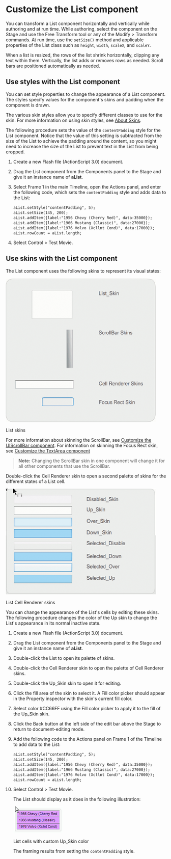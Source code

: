 # Customize the List component

You can transform a List component horizontally and vertically while authoring
and at run time. While authoring, select the component on the Stage and use the
Free Transform tool or any of the Modify \> Transform commands. At run time, use
the `setSize()` method and applicable properties of the List class such as
`height`, `width`, `scaleX`, and `scaleY`.

When a list is resized, the rows of the list shrink horizontally, clipping any
text within them. Vertically, the list adds or removes rows as needed. Scroll
bars are positioned automatically as needed.

## Use styles with the List component

You can set style properties to change the appearance of a List component. The
styles specify values for the component's skins and padding when the component
is drawn.

The various skin styles allow you to specify different classes to use for the
skin. For more information on using skin styles, see
[About Skins](./about-skins.md).

The following procedure sets the value of the `contentPadding` style for the
List component. Notice that the value of this setting is subtracted from the
size of the List to achieve the padding around the content, so you might need to
increase the size of the List to prevent text in the List from being cropped.

1.  Create a new Flash file (ActionScript 3.0) document.

2.  Drag the List component from the Components panel to the Stage and give it
    an instance name of **aList**.

3.  Select Frame 1 in the main Timeline, open the Actions panel, and enter the
    following code, which sets the `contentPadding` style and adds data to the
    List:

        aList.setStyle("contentPadding", 5);
        aList.setSize(145, 200);
        aList.addItem({label:"1956 Chevy (Cherry Red)", data:35000});
        aList.addItem({label:"1966 Mustang (Classic)", data:27000});
        aList.addItem({label:"1976 Volvo (Xcllnt Cond)", data:17000});
        aList.rowCount = aList.length;

4.  Select Control \> Test Movie.

## Use skins with the List component

The List component uses the following skins to represent its visual states:

![](../img/cu_list_skins.png)

<caption>List skins</caption>

For more information about skinning the ScrollBar, see
[Customize the UIScrollBar component](./customize-the-uiscrollbar-component.md).
For information on skinning the Focus Rect skin, see
[Customize the TextArea component](./customize-the-textarea-component.md)

> **Note:** Changing the ScrollBar skin in one component will change it for all
> other components that use the ScrollBar.

Double-click the Cell Renderer skin to open a second palette of skins for the
different states of a List cell.

![](../img/cu_List_cell_skins.png)

<caption>List Cell Renderer skins</caption>

You can change the appearance of the List's cells by editing these skins. The
following procedure changes the color of the Up skin to change the List's
appearance in its normal inactive state.

1.  Create a new Flash file (ActionScript 3.0) document.

2.  Drag the List component from the Components panel to the Stage and give it
    an instance name of **aList**.

3.  Double-click the List to open its palette of skins.

4.  Double-click the Cell Renderer skin to open the palette of Cell Renderer
    skins.

5.  Double-click the Up_Skin skin to open it for editing.

6.  Click the fill area of the skin to select it. A Fill color picker should
    appear in the Property inspector with the skin's current fill color.

7.  Select color \#CC66FF using the Fill color picker to apply it to the fill of
    the Up_Skin skin.

8.  Click the Back button at the left side of the edit bar above the Stage to
    return to document-editing mode.

9.  Add the following code to the Actions panel on Frame 1 of the Timeline to
    add data to the List:

        aList.setStyle("contentPadding", 5);
        aList.setSize(145, 200);
        aList.addItem({label:"1956 Chevy (Cherry Red)", data:35000});
        aList.addItem({label:"1966 Mustang (Classic)", data:27000});
        aList.addItem({label:"1976 Volvo (Xcllnt Cond)", data:17000});
        aList.rowCount = aList.length;

10. Select Control \> Test Movie.

    The List should display as it does in the following illustration:

    ![List cells with custom Up_Skin color](../img/cu_list_skins_ex.png)

    <caption>List cells with custom Up_Skin color</caption>

    The framing results from setting the `contentPadding` style.
